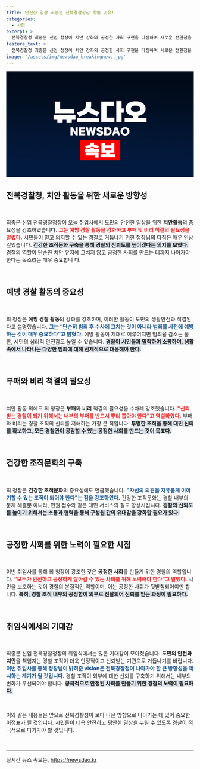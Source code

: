 ```yaml
---
title: 안전한 일상 최종문 전북경찰청장 취임 이유!
categories:
  - 사회
excerpt: >
  전북경찰청 최종문 신임 청장이 치안 강화와 공정한 사회 구현을 다짐하며 새로운 전환점을 예고했습니다. 도민의 안전을 최우선으로 삼는 그의 경영 vision, 지금 확인해보세요!
feature_text: >
  전북경찰청 최종문 신임 청장이 치안 강화와 공정한 사회 구현을 다짐하며 새로운 전환점을 예고했습니다. 도민의 안전을 최우선으로 삼는 그의 경영 vision, 지금 확인해보세요!
image: '/assets/img/newsdao_breakingnews.jpg'
---
```


<p><img src="/assets/img/newsdao_breakingnews.jpg" alt="koreaapp 속보" /></p>

<h2 data-ke-size="size26">전북경찰청, 치안 활동을 위한 새로운 방향성</h2>

<p data-ke-size="size16">&nbsp;</p>

<p>최종문 신임 전북경찰청장이 오늘 취임사에서 도민의 안전한 일상을 위한 <b>치안활동</b>의 중요성을 강조하였습니다. <b><span style="color: #ee2323;">그는 예방 경찰 활동을 강화하고 부패 및 비리 척결의 필요성을 알렸다.</span></b> 시민들이 믿고 의지할 수 있는 경찰로 거듭나기 위한 청장님의 다짐은 매우 인상깊었습니다. <b><span style="background-color: #21538527;">건강한 조직문화 구축을 통해 경찰의 신뢰도를 높이겠다는 의지를 보였다.</span></b> 경찰의 역할이 단순한 치안 유지에 그치지 않고 공정한 사회를 만드는 데까지 나아가야 한다는 목소리는 매우 중요합니 다. </p>

<p data-ke-size="size16">&nbsp;</p>

<h2 data-ke-size="size26">예방 경찰 활동의 중요성</h2>

<p data-ke-size="size16">&nbsp;</p>

<p>최 청장은 <b>예방 경찰 활동</b>의 강화를 강조하며, 이러한 활동이 도민의 생활안전과 직결된다고 설명했습니다. <b><span style="color: #1a5490;">그는 “단순히 범죄 후 수사에 그치는 것이 아니라 범죄를 사전에 예방하는 것이 매우 중요하다”고 밝혔다.</span></b> 예방 활동이 제대로 이루어지면 범죄율 감소는 물론, 시민의 심리적 안전감도 높일 수 있습니다. <b><span style="background-color: #21538527;">경찰이 시민들과 밀착하여 소통하며, 생활 속에서 나타나는 다양한 범죄에 대해 선제적으로 대응해야 한다.</span></b> </p>

<p data-ke-size="size16">&nbsp;</p>

<h2 data-ke-size="size26">부패와 비리 척결의 필요성</h2>

<p data-ke-size="size16">&nbsp;</p>

<p>치안 활동 외에도 최 청장은 <b>부패</b>와 <b>비리</b> 척결의 필요성을 수차례 강조했습니다. <b><span style="color: #ee2323;">"신뢰받는 경찰이 되기 위해서는 내부의 부패를 반드시 뿌리 뽑아야 한다”고 역설하였다.</span></b> 부패와 비리는 경찰 조직의 신뢰를 저해하는 가장 큰 적입니다. <b><span style="background-color: #21538527;">투명한 조직을 통해 대민 신뢰를 확보하고, 모든 경찰관이 공감할 수 있는 공정한 사회를 만드는 것이 목표다.</span></b> </p>

<p data-ke-size="size16">&nbsp;</p>

<h2 data-ke-size="size26">건강한 조직문화의 구축</h2>

<p data-ke-size="size16">&nbsp;</p>

<p>최 청장은 <b>건강한 조직문화</b>의 중요성에도 언급했습니다. <b><span style="color: #1a5490;">"자신의 의견을 자유롭게 이야기할 수 있는 조직이 되어야 한다"는 점을 강조하였다.</span></b> 건강한 조직문화는 경찰 내부의 문제 해결뿐 아니라, 민원 접수와 같은 대민 서비스의 질도 향상시킵니다. <b><span style="background-color: #21538527;">경찰의 신뢰도를 높이기 위해서는 소통과 협력을 통해 구성원 간의 유대감을 강화할 필요가 있다.</span></b> </p>

<p data-ke-size="size16">&nbsp;</p>

<h2 data-ke-size="size26">공정한 사회를 위한 노력이 필요한 시점</h2>

<p data-ke-size="size16">&nbsp;</p>

<p>이번 취임사를 통해 최 청장이 강조한 것은 <b>공정한 사회</b>를 만들기 위한 경찰의 역할입니다. <b><span style="color: #ee2323;">“모두가 안전하고 공정하게 살아갈 수 있는 사회를 위해 노력해야 한다”고 말했다.</span></b> 시민을 보호하는 것이 경찰의 본질적인 역할이며, 이는 공정한 사회가 뒷받침되어야만 합니다. <b><span style="background-color: #21538527;">특히, 경찰 조직 내부의 공정함이 외부로 전달되어 신뢰를 얻는 과정이 필요하다.</span></b> </p>

<p data-ke-size="size16">&nbsp;</p>

<h2 data-ke-size="size26">취임식에서의 기대감</h2>

<p data-ke-size="size16">&nbsp;</p>

<p>최종문 신임 전북경찰청장의 취임식에서는 많은 기대감이 모아졌습니다. <b>도민의 안전과 치안</b>을 책임지는 경찰 조직이 더욱 안정적이고 신뢰받는 기관으로 거듭나기를 바랍니다. <b><span style="color: #1a5490;">이번 취임사를 통해 청장님이 밝혀준 vision은 전북경찰청이 나아가야 할 큰 방향성을 제시하는 계기가 될 것입니다.</span></b> 경찰 조직이 외부에 대한 신뢰를 구축하기 위해서는 내부의 변화가 우선되어야 합니다. <b><span style="background-color: #21538527;">궁극적으로 안정된 사회를 만들기 위한 경찰의 노력이 필요하다.</span></b> </p>

<p data-ke-size="size16">&nbsp;</p>

<p>이와 같은 내용들은 앞으로 전북경찰청이 보다 나은 방향으로 나아가는 데 있어 중요한 이정표가 될 것입니다. 시민들이 더욱 안전하고 평안한 일상을 누릴 수 있도록 경찰이 적극적으로 다가가야 할 것입니다. </p>

<p data-ke-size="size16">&nbsp;</p>

<hr style="border-color: #1a5490;"/>
실시간 뉴스 속보는, <a href="https://newsdao.kr" rel="dofollow">https://newsdao.kr</a>


